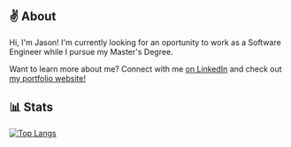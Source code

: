 ## ✌ About
Hi, I'm Jason! I'm currently looking for an oportunity to work as a Software Engineer while I pursue my Master's Degree.

Want to learn more about me? Connect with me [on LinkedIn](https://www.linkedin.com/in/jason-tuyen/) and check out [my portfolio website!](https://www.jasontuyen.com/about)

## 📊 Stats
[![Top Langs](https://github-readme-stats.vercel.app/api/top-langs/?username=jasontuyen&layout=compact)](https://github.com/anuraghazra/github-readme-stats)
